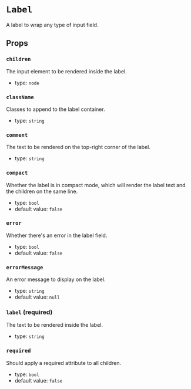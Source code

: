 `Label`
=======

A label to wrap any type of input field.

Props
-----

### `children`

The input element to be rendered inside the label.

- type: `node`


### `className`

Classes to append to the label container.

- type: `string`


### `comment`

The text to be rendered on the top-right corner of the label.

- type: `string`


### `compact`

Whether the label is in compact mode, which will render the label text
and the children on the same line.

- type: `bool`
- default value: `false`


### `error`

Whether there's an error in the label field.

- type: `bool`
- default value: `false`


### `errorMessage`

An error message to display on the label.

- type: `string`
- default value: `null`


### `label` (required)

The text to be rendered inside the label.

- type: `string`


### `required`

Should apply a required attribute to all children.

- type: `bool`
- default value: `false`

